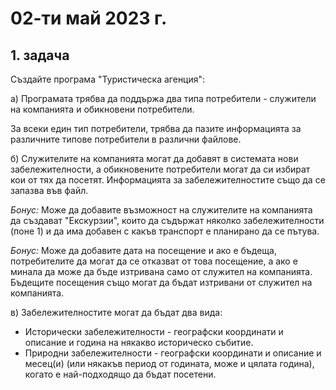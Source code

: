 # 02-ти май 2023 г.

## 1. задача
Създайте програма "Туристическа агенция":

а) Програмата трябва да поддържа два типа потребители - служители на компанията и обикновени потребители.

За всеки един тип потребители, трябва да пазите информацията за различните типове потребители в различни файлове.

б) Служителите на компанията могат да добавят в системата нови забележителности, а обикновените потребители могат да си избират кои от тях да посетят. Информацията за забележителностите също да се запазва във файл.

*Бонус:* Може да добавите възможност на служителите на компанията да създават "Екскурзии", които да съдържат няколко забележителности (поне 1) и да има добавен с какъв транспорт е планирано да се пътува.

*Бонус:* Може да добавите дата на посещение и ако е бъдеща, потребителите да могат да се отказват от това посещение, а ако е минала да може да бъде изтривана само от служител на компанията. Бъдещите посещения също могат да бъдат изтривани от служител на компанията.

в) Забележителностите могат да бъдат два вида:
- Исторически забележителности - географски координати и описание и година на някакво историческо събитие.
- Природни забележителности - географски координати и описание и месец(и) (или някакъв период от годината, може и цялата година), когато е най-подходящо да бъдат посетени.
